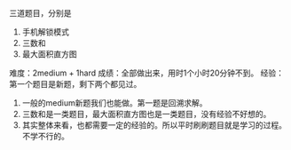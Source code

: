 
三道题目，分别是
1. 手机解锁模式
2. 三数和
3. 最大面积直方图

难度：2medium + 1hard
成绩：全部做出来，用时1个小时20分钟不到。
经验：第一个题目是新题，剩下两个都见过。 
1. 一般的medium新题我们也能做。第一题是回溯求解。
2. 三数和是一类题目，最大面积直方图也是一类题目，没有经验不好想的。
3. 其实整体来看，也都需要一定的经验的。所以平时刷刷题目就是学习的过程。不学不行的。

